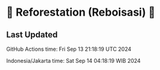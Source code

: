 
# 🌳 Reforestation (Reboisasi) 🌲

## Last Updated

GitHub Actions time: Fri Sep 13 21:18:19 UTC 2024

Indonesia/Jakarta time: Sat Sep 14 04:18:19 WIB 2024
